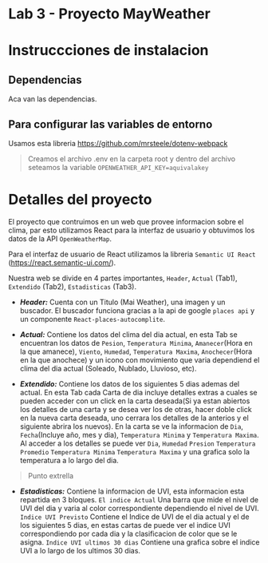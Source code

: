 # Lab 3 - Proyecto MayWeather

# Instruccciones de instalacion

## Dependencias
Aca van las dependencias.
## Para configurar las variables de entorno
Usamos esta libreria https://github.com/mrsteele/dotenv-webpack

>Creamos el archivo .env en la carpeta root y
>dentro del archivo seteamos la variable ```OPENWEATHER_API_KEY=aquivalakey```

# Detalles del proyecto

El proyecto que contruimos en un web que provee informacion sobre el clima, par esto utilizamos React para la interfaz de usuario y obtuvimos los datos de la API `OpenWeatherMap`.

Para el interfaz de usuario de React utilizamos la libreria `Semantic UI React` (https://react.semantic-ui.com/).

Nuestra web se divide en 4 partes importantes, `Header`, `Actual` (Tab1), `Extendido` (Tab2), `Estadisticas` (Tab3).

* ***Header:*** Cuenta con un Titulo (Mai Weather), una imagen y un buscador. El buscador funciona gracias a la api de google `places api` y un componente `React-places-autocomplite`.

* ***Actual:*** Contiene los datos del clima del dia actual, en esta Tab se encuentran los datos de `Pesion`, `Temperatura Minima`, `Amanecer`(Hora en la que amanece), `Viento`, `Humedad`, `Temperatura Maxima`, `Anochecer`(Hora en la que anochece) y un icono con movimiento que varia dependiend el clima del dia actual (Soleado, Nublado, Lluvioso, etc).

* ***Extendido:*** Contiene los datos de los siguientes 5 dias ademas del actual. En esta Tab cada Carta de dia incluye detalles extras a cuales se pueden acceder con un click en la carta deseada(Si ya estan abiertos los detalles de una carta y se desea ver los de otras, hacer doble click en la nueva carta deseada, uno cerrara los detalles de la anterios y el siguiente abrira los nuevos).
En la carta se ve la informacion de `Dia`, `Fecha`(Incluye año, mes y dia), `Temperatura Minima` y `Temperatura Maxima`. Al acceder a los detalles se puede ver `Dia`, `Humedad` `Presion` `Temperatura Promedio` `Temperatura Minima` `Temperatura Maxima` y una grafica solo la temperatura a lo largo del dia.

>Punto extrella
* ***Estadisticas:*** Contiene la informacion de UVI, esta informacion esta repartida en 3 bloques. `El indice Actual` Una barra que mide el nivel de UVI del dia y varia al color correspondiente dependiendo el nivel de UVI.
`Indice UVI Previsto` Contiene el Indice de UVI de el dia actual y el de los siguientes 5 dias, en estas cartas de puede ver el indice UVI correspondiendo por cada dia y la clasificacion de color que se le asigna.
`Indice UVI ultimos 30 dias` Contiene una grafica sobre el indice UVI a lo largo de los ultimos 30 dias.
